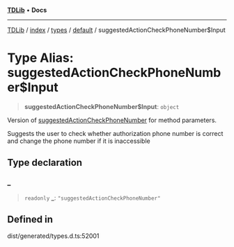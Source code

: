 [**TDLib**](../../../../../../README.md) • **Docs**

***

[TDLib](../../../../../../modules.md) / [index](../../../../../README.md) / [types](../../../README.md) / [default](../README.md) / suggestedActionCheckPhoneNumber$Input

# Type Alias: suggestedActionCheckPhoneNumber$Input

> **suggestedActionCheckPhoneNumber$Input**: `object`

Version of [suggestedActionCheckPhoneNumber](suggestedActionCheckPhoneNumber.md) for method parameters.

Suggests the user to check whether authorization phone number is correct and change the phone number if it is inaccessible

## Type declaration

### \_

> `readonly` **\_**: `"suggestedActionCheckPhoneNumber"`

## Defined in

dist/generated/types.d.ts:52001

